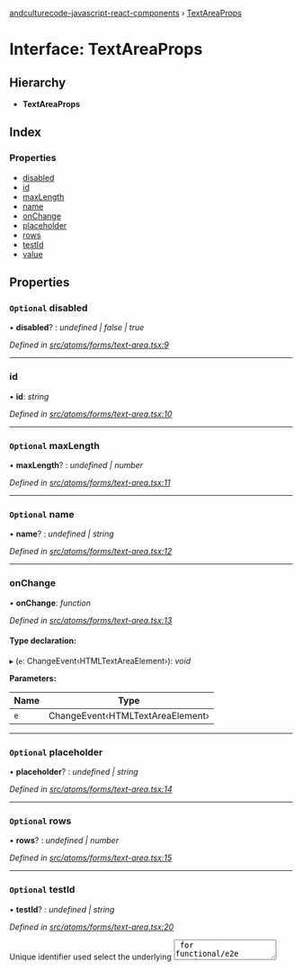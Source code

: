 [andculturecode-javascript-react-components](../README.md) › [TextAreaProps](textareaprops.md)

# Interface: TextAreaProps

## Hierarchy

* **TextAreaProps**

## Index

### Properties

* [disabled](textareaprops.md#optional-disabled)
* [id](textareaprops.md#id)
* [maxLength](textareaprops.md#optional-maxlength)
* [name](textareaprops.md#optional-name)
* [onChange](textareaprops.md#onchange)
* [placeholder](textareaprops.md#optional-placeholder)
* [rows](textareaprops.md#optional-rows)
* [testId](textareaprops.md#optional-testid)
* [value](textareaprops.md#optional-value)

## Properties

### `Optional` disabled

• **disabled**? : *undefined | false | true*

*Defined in [src/atoms/forms/text-area.tsx:9](https://github.com/phess101/AndcultureCode.JavaScript.React.Components/blob/5fd6ba2/src/atoms/forms/text-area.tsx#L9)*

___

###  id

• **id**: *string*

*Defined in [src/atoms/forms/text-area.tsx:10](https://github.com/phess101/AndcultureCode.JavaScript.React.Components/blob/5fd6ba2/src/atoms/forms/text-area.tsx#L10)*

___

### `Optional` maxLength

• **maxLength**? : *undefined | number*

*Defined in [src/atoms/forms/text-area.tsx:11](https://github.com/phess101/AndcultureCode.JavaScript.React.Components/blob/5fd6ba2/src/atoms/forms/text-area.tsx#L11)*

___

### `Optional` name

• **name**? : *undefined | string*

*Defined in [src/atoms/forms/text-area.tsx:12](https://github.com/phess101/AndcultureCode.JavaScript.React.Components/blob/5fd6ba2/src/atoms/forms/text-area.tsx#L12)*

___

###  onChange

• **onChange**: *function*

*Defined in [src/atoms/forms/text-area.tsx:13](https://github.com/phess101/AndcultureCode.JavaScript.React.Components/blob/5fd6ba2/src/atoms/forms/text-area.tsx#L13)*

#### Type declaration:

▸ (`e`: ChangeEvent‹HTMLTextAreaElement›): *void*

**Parameters:**

Name | Type |
------ | ------ |
`e` | ChangeEvent‹HTMLTextAreaElement› |

___

### `Optional` placeholder

• **placeholder**? : *undefined | string*

*Defined in [src/atoms/forms/text-area.tsx:14](https://github.com/phess101/AndcultureCode.JavaScript.React.Components/blob/5fd6ba2/src/atoms/forms/text-area.tsx#L14)*

___

### `Optional` rows

• **rows**? : *undefined | number*

*Defined in [src/atoms/forms/text-area.tsx:15](https://github.com/phess101/AndcultureCode.JavaScript.React.Components/blob/5fd6ba2/src/atoms/forms/text-area.tsx#L15)*

___

### `Optional` testId

• **testId**? : *undefined | string*

*Defined in [src/atoms/forms/text-area.tsx:20](https://github.com/phess101/AndcultureCode.JavaScript.React.Components/blob/5fd6ba2/src/atoms/forms/text-area.tsx#L20)*

Unique identifier used select the underlying <textarea> for functional/e2e testing

___

### `Optional` value

• **value**? : *undefined | string*

*Defined in [src/atoms/forms/text-area.tsx:21](https://github.com/phess101/AndcultureCode.JavaScript.React.Components/blob/5fd6ba2/src/atoms/forms/text-area.tsx#L21)*
